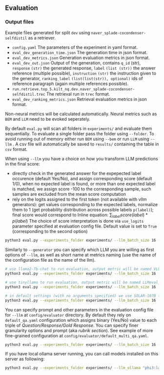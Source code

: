 
## Evaluation


### Output files
Example files generated for split `dev` using `naver_splade-cocondenser-selfdistil` as a retriever.
- `config.yaml` The parameters of the experiment in yaml format.
- `eval_dev_generation_time.json` The generation time in json format.
- `eval_dev_metrics.json` Generation evaluation metrics in json format.
- `eval_dev_out.json` Output of the generation, contains `q_id` (str), `response` `(str)` the generated response, `label` `(list (str))` the answer reference (multiple possible), `instruction` `(str)` the instruction given to the generator, `ranking_label` `(list(list(str)), optional)` ids of reference paragraph (again multiple references possible).
- `run.retrieve.top_5.kilt_nq.dev.naver_splade-cocondenser-selfdistil.trec` The retrieval run in `trec` format.
- `eval_dev_ranking_metrics.json` Retrieval evaluation metrics in json format.


Non-neural metrics will be calculated automatically. Neural metrics such as `BEM` and `LLM` need to be evoked seperately.

By default `eval.py` will scan all folders in `experiments/` and evaluate them sequentially. To evaluate a single folder pass the folder using `--folder`. To avoid running out of memory either run `BEM` using `--bem` or run `LLM` using `--llm` . A csv file will automatically be saved to `results/` containing the table in `csv` format.

When using `--llm` you have a choice on how you transform LLM predictions in the final score:
- directly check in the generated answer for the expepected label occurence (default Yes/No), and assign corresponding score (default 1/0), when no expected label is found, or more than one expected label is matched, we assign score -100 to the corresponding sample, such samples are excluded from the mean score computation
- rely on the logits assigned to the first token (not available with vllm generators): get values corresponding to the expected labels, normalize them to 1 (get probability distribution across possible labels `p(label)`); final score would correspond to Inline equation: $\sum_{label} score(label)*p(label)$ 
The choice of score interpretation is done via `use_logits` parameter specified at evaluation config file. Default value is set to `True` (corresponding to the second option)


```bash
python3 eval.py --experiments_folder experiments/ --llm_batch_size 16 --split 'dev' --llm
```
Similarly to  `--generator` you can specify which LLM you are willing as first options of `--llm`, as well as short name at metrics naming (use the name of the configuration file as the name of the llm). 
 

```bash
# use llama2-7b-chat to run evaluation, output metric will be named VLLMeval_l2_7b
python3 eval.py --experiments_folder experiments/ --llm_batch_size 16 --split 'dev' --llm  "vllm_llama-2-7b-chat" "l2_7b"

# use tinyllama to run evaluation, output metric will be named LLMeval_tinyllama
python3 eval.py --experiments_folder experiments/ --llm_batch_size 16 --split 'dev' --llm  "tinyllama-chat" "tinyllama"

# in default settings (with no arguments specified) we use SOLAR-107B for evaluation and output metric is named LLMeval
python3 eval.py --experiments_folder experiments/ --llm_batch_size 16 --split 'dev' --llm  

```

You can specify prompt and other parameters in the evaluation config file for `--llm` at `config/evaluator` directory. By default they rely on `default_qa.yaml` configuration which assigns binary (Yes/No) value to each triple of <em>Question/Response/Gold Response</em>. You can specify finer granularity options and prompt (aka <em>rubrik section</em>). See example of more fine-grained configuration at `config/evaluator/default_multi_qa.yaml`. 

```bash
python3 eval.py --experiments_folder experiments/ --llm_batch_size 16 --split 'dev' --llm  --llm_prompt default_multi_qa
```


If you have local ollama server running, you can call models installed on this server as following:

```bash
python3 eval.py --experiments_folder experiments/ --llm_ollama "phi3:latest" --ollama_url "http://localhost:11434"   --llm_prompt default_multi_qa
```

